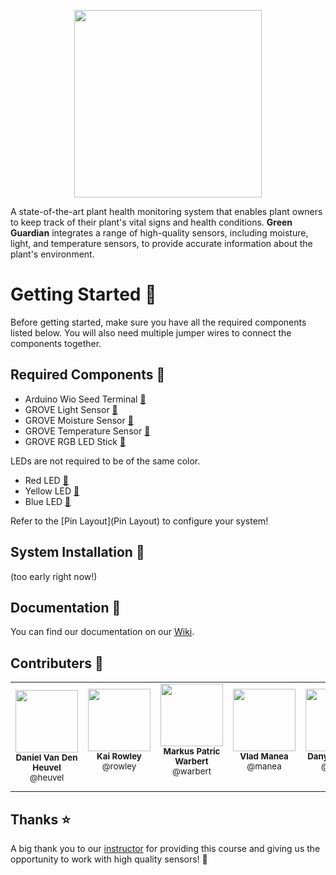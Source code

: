 <p align="center">
    <img src="https://lh3.googleusercontent.com/drive-viewer/AAOQEORdeNRxnDdoNhpoXHpixcNAHykfs6Rtt5fGw9i4NJG0udJj1ZsHfx9MEzVZzlMIpI4AWnDi26PKOhzK9F-dLpkFVae-Iw=s1600" height="300px">
</p>

A state-of-the-art plant health monitoring system that enables plant owners to keep track of their plant's vital signs and health conditions. **Green Guardian** integrates a range of high-quality sensors, including moisture, light, and temperature sensors, to provide accurate information about the plant's environment.

# Getting Started :seedling:

Before getting started, make sure you have all the required components listed below. You will also need multiple jumper wires to connect the components together.

## Required Components :electric_plug:

- Arduino Wio Seed Terminal [:link:](https://wiki.seeedstudio.com/Wio-Terminal-Getting-Started/)
- GROVE Light Sensor [:link:](https://wiki.seeedstudio.com/Grove-Light_Sensor/)
- GROVE Moisture Sensor [:link:](https://wiki.seeedstudio.com/Grove-Moisture_Sensor/)
- GROVE Temperature Sensor [:link:](https://wiki.seeedstudio.com/Grove-Temperature_Sensor/)
- GROVE RGB LED Stick [:link:](https://wiki.seeedstudio.com/Grove-RGB_LED_Stick-10-WS2813_Mini)


LEDs are not required to be of the same color.

- Red LED [:link:](https://wiki.seeedstudio.com/Grove-Red_LED)
- Yellow LED [:link:](https://wiki.seeedstudio.com/Grove-Yellow_LED)
- Blue LED [:link:](https://wiki.seeedstudio.com/Grove-Blue_LED)

Refer to the [Pin Layout](Pin Layout) to configure your system!

## System Installation :wrench:

(too early right now!)

## Documentation :notebook:

You can find our documentation on our [Wiki](home).

## Contributers :bow:

<table>
  <tr>
    <td align="center"><img src="https://secure.gravatar.com/avatar/3056b6827d3d959ea87306c4d2dd0c6a?s=800&d=identicon" width="100px;"/><br/><sub><b>Daniel Van Den Heuvel</b></sub></a><sub><br>@heuvel<br/></sub></td>
    <td align="center"><img src="https://secure.gravatar.com/avatar/3271ba4e481b7c393b650b96a17344d0?s=800&d=identicon" width="100px;"/><br/><sub><b>Kai Rowley</b></sub><sub><br>@rowley<br/></sub></a><br/></td>
    <td align="center"><img src="https://secure.gravatar.com/avatar/b42bb18c7be524e233a1810611d9d691?s=800&d=identicon" width="100px;"/><br/><sub><b>Markus Patric Warbert</b></sub><sub><br>@warbert<br/></sub></a><br/></td>
    <td align="center"><img src="https://secure.gravatar.com/avatar/2fc86cf92b745433d732d4a2dc12653a?s=800&d=identicon" width="100px;"/><br/><sub><b>Vlad Manea</b></sub><sub><br>@manea<br/></sub></a><br/>
    <td align="center"><img src="https://secure.gravatar.com/avatar/67c02e131c7f77b7a6503eca15d13acc?s=800&d=identicon" width="100px;"/><br/><sub><b>Danyil Akulich</b></sub><sub><br>@danyil<br/></sub></a><br/></td>
    <td align="center"><img src="https://git.chalmers.se/uploads/-/system/user/avatar/3821/avatar.png?width=400" width="100px;"/><br/><sub><b>Salman Babar</b></sub><sub><br>@salmanb<br/></sub></a><br/></td>
    </tr>
</table>

## Thanks :star:

A big thank you to our [instructor](@francisco.gomes) for providing this course and giving us the opportunity to work with high quality sensors! :pray: 


